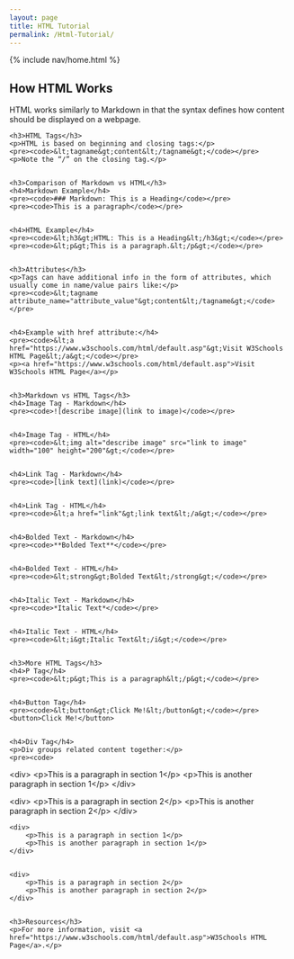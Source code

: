 ```yaml
---
layout: page
title: HTML Tutorial
permalink: /Html-Tutorial/
---
```



{% include nav/home.html %}


<html lang="en">
<head>
    <meta charset="UTF-8">
    <meta name="viewport" content="width=device-width, initial-scale=1.0">
    <title>HTML vs Markdown</title>
</head>
<body>
    <h2>How HTML Works</h2>
    <p>HTML works similarly to Markdown in that the syntax defines how content should be displayed on a webpage.</p>


    <h3>HTML Tags</h3>
    <p>HTML is based on beginning and closing tags:</p>
    <pre><code>&lt;tagname&gt;content&lt;/tagname&gt;</code></pre>
    <p>Note the “/” on the closing tag.</p>


    <h3>Comparison of Markdown vs HTML</h3>
    <h4>Markdown Example</h4>
    <pre><code>### Markdown: This is a Heading</code></pre>
    <pre><code>This is a paragraph</code></pre>


    <h4>HTML Example</h4>
    <pre><code>&lt;h3&gt;HTML: This is a Heading&lt;/h3&gt;</code></pre>
    <pre><code>&lt;p&gt;This is a paragraph.&lt;/p&gt;</code></pre>


    <h3>Attributes</h3>
    <p>Tags can have additional info in the form of attributes, which usually come in name/value pairs like:</p>
    <pre><code>&lt;tagname attribute_name="attribute_value"&gt;content&lt;/tagname&gt;</code></pre>


    <h4>Example with href attribute:</h4>
    <pre><code>&lt;a href="https://www.w3schools.com/html/default.asp"&gt;Visit W3Schools HTML Page&lt;/a&gt;</code></pre>
    <p><a href="https://www.w3schools.com/html/default.asp">Visit W3Schools HTML Page</a></p>


    <h3>Markdown vs HTML Tags</h3>
    <h4>Image Tag - Markdown</h4>
    <pre><code>![describe image](link to image)</code></pre>


    <h4>Image Tag - HTML</h4>
    <pre><code>&lt;img alt="describe image" src="link to image" width="100" height="200"&gt;</code></pre>


    <h4>Link Tag - Markdown</h4>
    <pre><code>[link text](link)</code></pre>


    <h4>Link Tag - HTML</h4>
    <pre><code>&lt;a href="link"&gt;link text&lt;/a&gt;</code></pre>


    <h4>Bolded Text - Markdown</h4>
    <pre><code>**Bolded Text**</code></pre>


    <h4>Bolded Text - HTML</h4>
    <pre><code>&lt;strong&gt;Bolded Text&lt;/strong&gt;</code></pre>


    <h4>Italic Text - Markdown</h4>
    <pre><code>*Italic Text*</code></pre>


    <h4>Italic Text - HTML</h4>
    <pre><code>&lt;i&gt;Italic Text&lt;/i&gt;</code></pre>


    <h3>More HTML Tags</h3>
    <h4>P Tag</h4>
    <pre><code>&lt;p&gt;This is a paragraph&lt;/p&gt;</code></pre>


    <h4>Button Tag</h4>
    <pre><code>&lt;button&gt;Click Me!&lt;/button&gt;</code></pre>
    <button>Click Me!</button>


    <h4>Div Tag</h4>
    <p>Div groups related content together:</p>
    <pre><code>
&lt;div&gt;
    &lt;p&gt;This is a paragraph in section 1&lt;/p&gt;
    &lt;p&gt;This is another paragraph in section 1&lt;/p&gt;
&lt;/div&gt;


&lt;div&gt;
    &lt;p&gt;This is a paragraph in section 2&lt;/p&gt;
    &lt;p&gt;This is another paragraph in section 2&lt;/p&gt;
&lt;/div&gt;
    </code></pre>


    <div>
        <p>This is a paragraph in section 1</p>
        <p>This is another paragraph in section 1</p>
    </div>


    <div>
        <p>This is a paragraph in section 2</p>
        <p>This is another paragraph in section 2</p>
    </div>


    <h3>Resources</h3>
    <p>For more information, visit <a href="https://www.w3schools.com/html/default.asp">W3Schools HTML Page</a>.</p>
</body>
</html>


